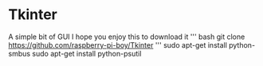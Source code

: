 # Tkinter
A simple bit of GUI
I hope you enjoy this to download it 
''' bash
git clone https://github.com/raspberry-pi-boy/Tkinter
   '''
    sudo apt-get install python-smbus
    sudo apt-get install python-psutil
